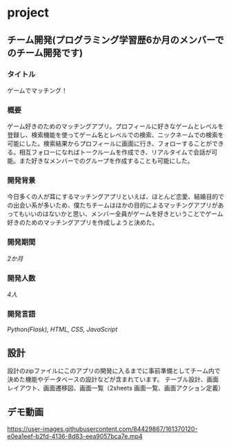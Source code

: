 # project
## チーム開発(プログラミング学習歴6か月のメンバーでのチーム開発です)
### タイトル
ゲームでマッチング！
### 概要
ゲーム好きのためのマッチングアプリ。プロフィールに好きなゲームとレベルを登録し、検索機能を使ってゲーム名とレベルでの検索、ニックネームでの検索を可能にした。検索結果からプロフィールに画面に行き、フォローすることができる。相互フォローになればトークルームを作成でき、リアルタイムで会話が可能。また好きなメンバーでのグループを作成することも可能にした。
### 開発背景
今日多くの人が耳にするマッチングアプリといえば、ほとんど恋愛、結婚目的での出会い系が多いため、僕たちチームはほかの目的によるマッチングアプリがあってもいいのはないかと思い、メンバー全員がゲームを好きということでゲーム好きのためのマッチングアプリを作成しようと決めた。
### 開発期間
*2か月*
### 開発人数
*4人*
### 開発言語
*Python(Flask), HTML, CSS, JavaScript*

## 設計
設計のzipファイルにこのアプリの開発に入るまでに事前準備としてチーム内で決めた機能やデータベースの設計などが含まれています。
テーブル設計、画面レイアウト、画面遷移図、画面一覧（2sheets 画面一覧、画面アクション定義）

## デモ動画



https://user-images.githubusercontent.com/84429867/161370120-e0ea1eef-b2fd-4136-8d83-eea9057bca7e.mp4

